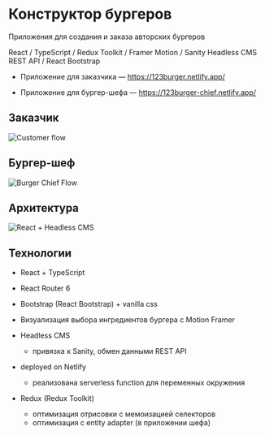 # Конструктор бургеров #
Приложения для создания и заказа авторских бургеров

React / TypeScript / Redux Toolkit / Framer Motion / Sanity Headless CMS REST API / React Bootstrap


* Приложение для заказчика — 
https://123burger.netlify.app/

* Приложение для бургер-шефа — 
https://123burger-chief.netlify.app/


## Заказчик ##

![Customer flow](https://github.com/022022/cosy/assets/99475472/e9a0c5d1-8d0d-483a-ad7a-1ed9adb04768)

## Бургер-шеф ##

![Burger Chief Flow](https://github.com/022022/cosy/assets/99475472/bca2d48a-d40c-4ba5-b1a3-aa7c261f84ab)

## Архитектура ##

![React + Headless CMS](https://github.com/022022/cosy/assets/99475472/f8bb11a3-cfa8-4f93-95af-dcf8df747953)

## Технологии ##

* React + TypeScript
* React Router 6
* Bootstrap (React Bootstrap) + vanilla css
* Визуализация выбора ингредиентов бургера c Motion Framer
* Headless CMS 
  + привязка к Sanity, обмен данными REST API
* deployed on Netlify
  + реализована serverless function для переменных окружения

* Redux (Redux Toolkit)
  + оптимизация отрисовки с мемоизацией селекторов
  + оптимизация c entity adapter (в приложении шефа)








